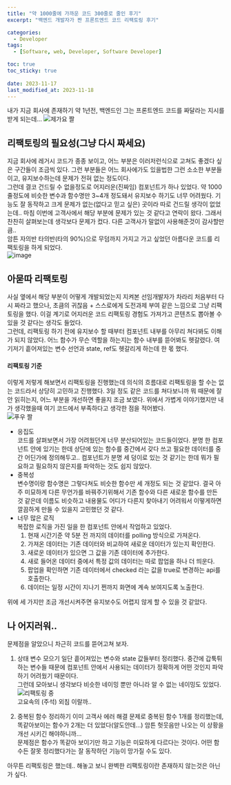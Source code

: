 ```yaml
---
title: "약 1000줄에 가까운 코드 300줄로 줄인 후기"
excerpt: "백엔드 개발자가 짠 프론트엔드 코드 리팩토링 후기"

categories:
  - Developer
tags:
  - [Software, web, Developer, Software Developer]

toc: true
toc_sticky: true
 
date: 2023-11-17
last_modified_at: 2023-11-18
---
```


내가 지금 회사에 존재하기 약 1년전, 백엔드인 그는 프론트엔드 코드를 짜달라는 지시를 받게 되는데...
![제가요 짤](https://github.com/sunmerrr/sunmerrr.github.io/assets/65106740/1de3dd23-4a8b-4307-96c7-d4cd1207a5ec)

## 리팩토링의 필요성(그냥 다시 짜세요)
지금 회사에 레거시 코드가 종종 보이고, 어느 부분은 이러저런식으로 고쳐도 좋겠다 싶은 구간들이 조금씩 있다. 그런 부분들은 어느 회사에가도 있을법한 그런 소소한 부분들이고, 유지보수하는데 문제가 전혀 없는 정도이다.    
그런데 결코 건드릴 수 없을정도로 어지러운(진짜임) 컴포넌트가 하나 있었다. 약 1000줄정도에 비슷한 변수과 함수명만 3~4개 정도돼서 유지보수 하기도 너무 어려웠다. 기능도 잘 동작하고 크게 문제가 없는(없다고 믿고 싶은) 곳이라 따로 건드릴 생각이 없었는데.. 마침 이번에 고객사에서 해당 부분에 문제가 있는 것 같다고 연락이 왔다. 그래서 찬찬히 살펴보는데 생각보다 문제가 컸다. 다른 고객사가 말없이 사용해준것이 감사할만큼..    
암튼 자의반 타의반(타의 90%)으로 무덤까지 가지고 가고 싶었던 아름다운 코드를 리팩토링을 하게 되었다.    
  ![image](https://github.com/sunmerrr/sunmerrr.github.io/assets/65106740/e192b4cb-13b9-49a5-9da4-b1377a6b126a)


## 아묻따 리팩토링
사실 옆에서 해당 부분이 어떻게 개발되었는지 지켜본 선임개발자가 차라리 처음부터 다시 짜라고 했으나, 초큼의 귀찮음 + 스스로에게 도전과제 부여 같은 느낌으로 그냥 리팩토링을 했다. 이걸 계기로 어지러운 코드 리팩토링 경험도 가져가고 콘텐츠도 뽑아볼 수 있을 것  같다는 생각도 들었다.    
그런데, 리팩토링 하기 전에 유지보수 할 때부터 컴포넌트 내부를 아무리 쳐다봐도 이해가 되지 않았다. 어느 함수가 무슨 역할을 하는지는 함수 내부를 뜯어봐도 헷갈렸다. 여기저기 흩어져있는 변수 선언과 state, ref도 헷갈리게 하는데 한 몫 했다.

#### 리팩토링 기준
이렇게 저렇게 해보면서 리팩토링을 진행했는데 의식의 흐름대로 리팩토링을 할 수는 없는 코드라서 상당히 고민하고 진행했다. 3일 정도 같은 코드를 쳐다보니까 뭐 때문에 잘 안 읽히는지, 어느 부분을 개선하면 좋을지 조금 보였다. 위에서 가볍게 이야기했지만 내가 생각했을때 여기 코드에서 부족하다고 생각한 점을 적어봤다.      
  ![푸우 짤](https://github.com/sunmerrr/sunmerrr.github.io/assets/65106740/5576137e-13b5-4e44-a3cb-61ddefeff0f8)     
- 응집도      
  코드를 살펴보면서 가장 어려웠던게 너무 분산되어있는 코드들이었다. 분명 한 컴포넌트 안에 있기는 한데 상단에 있는 함수를 중간에서 갖다 쓰고 필요한 데이터를 중간 어딘가에 정의해두고.. 컴포넌트가 분명 세 덩이로 있는 것 같기는 한데 뭐가 필요하고 필요하지 않은지를 파악하는 것도 쉽지 않았다.
- 중복성     
  변수명이랑 함수명은 그렇다쳐도 비슷한 함수만 세 개정도 되는 것 같았다. 결국 아주 미묘하게 다른 무언가를 바꿔주기위해서 기존 함수와 다른 새로운 함수를 만든 것 같은데 이름도 비슷하고 내용물도 어디가 다른지 찾아내기 어려워서 이떻게하면 깔끔하게 만들 수 있을지 고민했던 것 같다.    
- 너무 많은 로직     
  복잡한 로직을 가진 일을 한 컴포넌트 안에서 작업하고 있었다.
  1. 현재 시간기준 약 5분 전 까지의 데이터를 polling 방식으로 가져온다.
  1. 가져온 데이터는 기존 데이터와 비교하여 새로운 데이터가 있는지 확인한다.
  1. 새로운 데이터가 있으면 그 값을 기존 데이터에 추가한다.
  1. 새로 들어온 데이터 중에서 특정 값의 데이터는 따로 팝업을 하나 더 띄운다.
  1. 팝업을 확인하면 기존 데이터에서 checked 라는 값을 true로 변경하는 api를 호출한다.
  1. 데이터는 일정 시간이 지나기 쩐까지 화면에 계속 보여지도록 노출한다.

위에 세 가지만 조금 개선시켜주면 유지보수도 어렵지 않게 할 수 있을 것 같았다.

## 나 어지러워..
문제점을 알았으니 차근히 코드를 뜯어고쳐 보자.

1. 상태 변수 모으기
    일단 흩어져있는 변수와 state 값들부터 정리했다. 중간에 갑툭튀하는 변수들 때문에 컴포넌트 안에서 사용되는 데이터가 정확하게 어떤 것인지 파악하기 어려웠기 때문이다.    
    그런데 모아보니 생각보다 비슷한 네이밍 뿐만 아니라 알 수 없는 네이밍도 있었다.    
      ![리팩토링 중](https://github.com/sunmerrr/sunmerrr.github.io/assets/65106740/471853a7-dd67-4ee6-9a27-967022d9525c)    
      고요속의 (주석) 외침 이랄까..    
    
1. 중복된 함수 정리하기
    이미 고객사 에러 해결 문제로 중복된 함수 1개를 정리했는데, 똑같아보이는 함수가 2개는 더 있었다(알도안데...) 암튼 헛웃음만 나오는 이 상황을 개선 시키긴 해야하니까...    
    문제점은 함수가 똑같아 보이기만 하고 기능은 미묘하게 다르다는 것이다. 어떤 함수든 잘못 정리했다가는 잘 동작하던 기능이 망가질 수도 있다.


아무튼 리팩토링은 했는데.. 해놓고 보니 완벽한 리팩토링이란 존재하지 않는것은 아닌가 싶다.